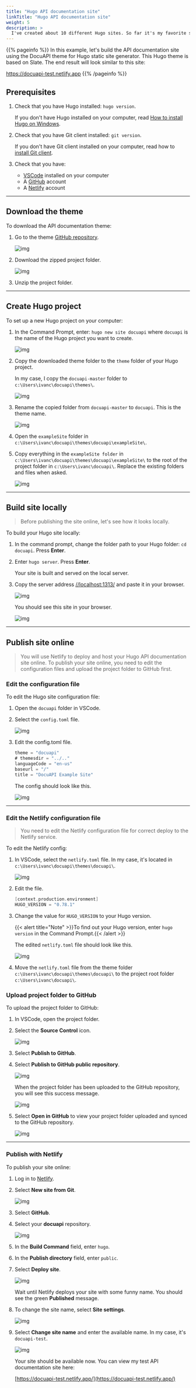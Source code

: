 ```yaml
---
title: "Hugo API documentation site"
linkTitle: "Hugo API documentation site"
weight: 5
description: >
  I've created about 10 different Hugo sites. So far it's my favorite static site generator. The build speed is less than a minute for every site that I've deployed. However, the setup process for Hugo sites isn't very clear for me. I wish I had clear instructions on how to add a theme and publish it online. Lots of Hugo themes are available at [JAMstack Themes](https://jamstackthemes.dev/).
---
```


{{% pageinfo %}}
In this example, let's build the API documentation site using the DocuAPI theme for Hugo static site generator. This Hugo theme is based on Slate. The end result will look similar to this site:

https://docuapi-test.netlify.app
{{% /pageinfo %}}

## Prerequisites

1. Check that you have Hugo installed: `hugo version`.

    If you don't have Hugo installed on your computer, read [How to install Hugo on Windows](https://docsy-site.netlify.app/docs/static-site-generators/hugo-install/).

2. Check that you have Git client installed: `git version`.

    If you don't have Git client installed on your computer, read how to [install Git client](https://docsy-site.netlify.app/docs/static-site-generators/jekyll/#git-client).

3. Check that you have:

    * [VSCode](https://code.visualstudio.com/) installed on your computer
    * A [GitHub](https://github.com/) account
    * A [Netlify](https://www.netlify.com/) account

---

## Download the theme

To download the API documentation theme:

1. Go to the theme [GitHub repository](https://github.com/bep/docuapi).

    ![img](/docs/img/docuapi-theme.png)

2. Download the zipped project folder.

    ![img](/docs/img/download-theme-docuapi.png)

3. Unzip the project folder.

---

## Create Hugo project

To set up a new Hugo project on your computer:

1. In the Command Prompt, enter: `hugo new site docuapi` where `docuapi` is the name of the Hugo project you want to create.

    ![img](/docs/img/hugo-new-site.png)

2. Copy the downloaded theme folder to the `theme` folder of your Hugo project.

    In my case, I copy the `docuapi-master` folder to `c:\Users\ivanc\docuapi\themes\`.

    ![img](/docs/img/copy-theme-folder.png)

3. Rename the copied folder from `docuapi-master` to `docuapi`. This is the theme name.

    ![img](/docs/img/renamed-folder.png)

4. Open the `exampleSite` folder in `c:\Users\ivanc\docuapi\themes\docuapi\exampleSite\`.

5. Copy everything in the `exampleSite folder` in `c:\Users\ivanc\docuapi\themes\docuapi\exampleSite\` to the root of the project folder in `c:\Users\ivanc\docuapi\`. Replace the existing folders and files when asked.

    ![img](/docs/img/copy-exampleSite.png)

---

## Build site locally

> Before publishing the site online, let's see how it looks locally.

To build your Hugo site locally:

1. In the command prompt, change the folder path to your Hugo folder: `cd docuapi`. Press **Enter**.

2. Enter `hugo server`. Press **Enter**.

    Your site is built and served on the local server.

3. Copy the server address [//localhost:1313/](//localhost:1313/) and paste it in your browser.

    ![img](/docs/img/hugo-server.png)

    You should see this site in your browser.

    ![img](/docs/img/local-site.png)

---

## Publish site online

> You will use Netlify to deploy and host your Hugo API documentation site online. To publish your site online, you need to edit the configuration files and upload the project folder to GitHub first.

### Edit the configuration file

To edit the Hugo site configuration file:

1. Open the `docuapi` folder in VSCode.

2. Select the `config.toml` file.

    ![img](/docs/img/config.toml-file.png)

3. Edit the config.toml file.

    ```go
    theme = "docuapi"
    # themesdir = "../.."
    languageCode = "en-us"
    baseurl = "/"
    title = "DocuAPI Example Site"
    ```

    The config should look like this.

    ![img](/docs/img/edited-toml.png)

---

### Edit the Netlify configuration file

> You need to edit the Netlify configuration file for correct deploy to the Netlify service.

To edit the Netlify config:

1. In VSCode, select the `netlify.toml` file. In my case, it's located in `c:\Users\ivanc\docuapi\themes\docuapi\`.

    ![img](/docs/img/netlify.toml.png)

2. Edit the file.

    ```go
    [context.production.environment]
    HUGO_VERSION = "0.78.1"
    ```

3. Change the value for `HUGO_VERSION` to your Hugo version.

    {{< alert title="Note" >}}To find out your Hugo version, enter `hugo version` in the Command Prompt.{{< /alert >}}

    The edited `netlify.toml` file should look like this.

    ![img](/docs/img/netlify-file.png)

4. Move the `netlify.toml` file from the theme folder `c:\Users\ivanc\docuapi\themes\docuapi\` to the project root folder `c:\Users\ivanc\docuapi\`.

### Upload project folder to GitHub

To upload the project folder to GitHub:

1. In VSCode, open the project folder.

2. Select the **Source Control** icon.

    ![img](/docs/img/source-control.png)

3. Select **Publish to GitHub**.

4. Select **Publish to GitHub public repository**.

    ![img](/docs/img/publish-public-repo-aviator.png)

    When the project folder has been uploaded to the GitHub repository, you will see this success message.

    ![img](/docs/img/git-publish-message.png)

5. Select **Open in GitHub** to view your project folder uploaded and synced to the GitHub repository.

    ![img](/docs/img/github-repo-docuapi.png)

---

### Publish with Netlify

To publish your site online:

1. Log in to [Netlify](https://www.netlify.com/).

2. Select **New site from Git**.

    ![img](/docs/img/new-site-netlify.png)

3. Select **GitHub**.

4. Select your **docuapi** repository.

    ![img](/docs/img/docuapi-repo.png)

5. In the **Build Command** field, enter `hugo`.

6. In the **Publish directory** field, enter `public`.

7. Select **Deploy site**.

    ![img](/docs/img/deploy-site.png)

    Wait until Netlify deploys your site with some funny name. You should see the green **Published** message.

8. To change the site name, select **Site settings**.

    ![img](/docs/img/site-settings.png)

9. Select **Change site name** and enter the available name. In my case, it's `docuapi-test`.

    ![img](/docs/img/change-name-docuapi.png)

    Your site should be available now. You can view my test API documentation site here:

    [https://docuapi-test.netlify.app/](https://docuapi-test.netlify.app/)